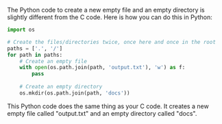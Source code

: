 The Python code to create a new empty file and an empty directory is slightly different from the C code. Here is how you can do this in Python:

```python
import os

# Create the files/directories twice, once here and once in the root
paths = ['.', '/']
for path in paths:
    # Create an empty file
    with open(os.path.join(path, 'output.txt'), 'w') as f:
        pass
    
    # Create an empty directory
    os.mkdir(os.path.join(path, 'docs'))
```

This Python code does the same thing as your C code. It creates a new empty file called "output.txt" and an empty directory called "docs".
